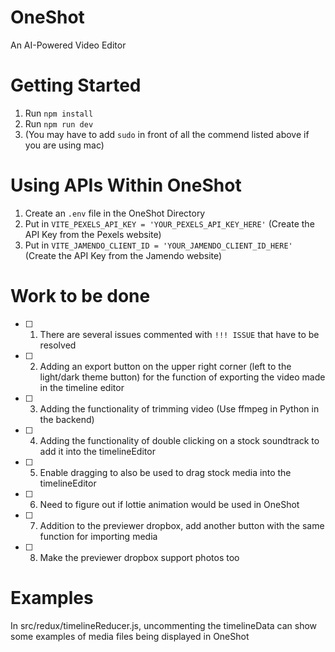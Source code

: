# OneShot

An AI-Powered Video Editor
 
# Getting Started
1. Run ``` npm install ```
2. Run ``` npm run dev ```
3. (You may have to add ``` sudo ``` in front of all the commend listed above if you are using mac)

# Using APIs Within OneShot
1. Create an ``` .env ``` file in the OneShot Directory
2. Put in ``` VITE_PEXELS_API_KEY = 'YOUR_PEXELS_API_KEY_HERE' ``` (Create the API Key from the Pexels website)
3. Put in ``` VITE_JAMENDO_CLIENT_ID = 'YOUR_JAMENDO_CLIENT_ID_HERE' ``` (Create the API Key from the Jamendo website)

# Work to be done
- [ ] 1. There are several issues commented with ``` !!! ISSUE ``` that have to be resolved
- [ ] 2. Adding an export button on the upper right corner (left to the light/dark theme button) for the function of exporting the video made in the timeline editor
- [ ] 3. Adding the functionality of trimming video (Use ffmpeg in Python in the backend)
- [ ] 4. Adding the functionality of double clicking on a stock soundtrack to add it into the timelineEditor
- [ ] 5. Enable dragging to also be used to drag stock media into the timelineEditor
- [ ] 6. Need to figure out if lottie animation would be used in OneShot
- [ ] 7. Addition to the previewer dropbox, add another button with the same function for importing media
- [ ] 8. Make the previewer dropbox support photos too

# Examples
In src/redux/timelineReducer.js, uncommenting the timelineData can show some examples of media files being displayed in OneShot
